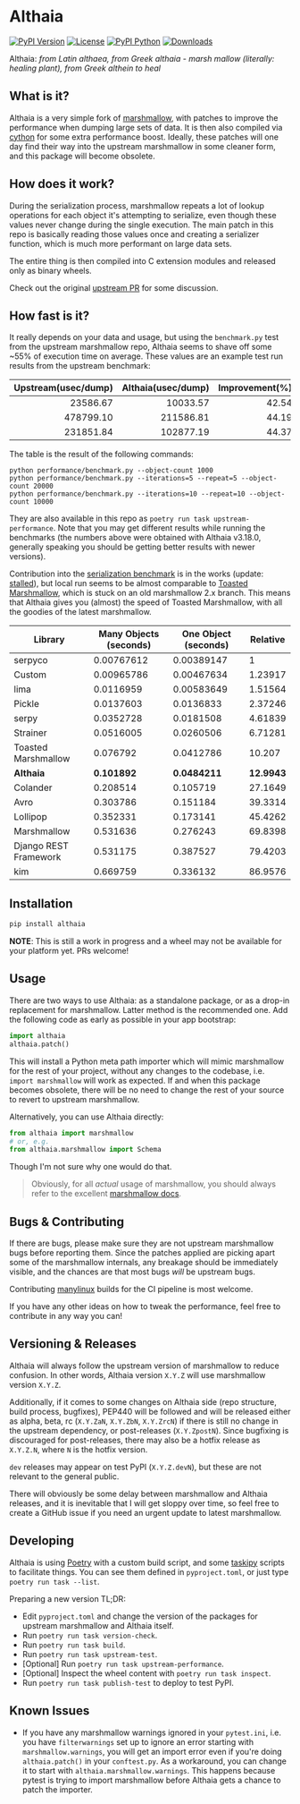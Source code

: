 # Althaia

[![PyPI Version](https://badgen.net/pypi/v/althaia)](https://pypi.org/project/althaia/)
[![License](https://badgen.net/pypi/license/althaia)](https://pypi.org/project/althaia/)
[![PyPI Python](https://badgen.net/pypi/python/althaia)](https://pypi.org/project/althaia/)
[![Downloads](https://pepy.tech/badge/althaia)](https://pepy.tech/project/althaia)

Althaia: _from Latin althaea, from Greek althaia - marsh mallow (literally: healing plant), from Greek althein to heal_

## What is it?

Althaia is a very simple fork of [marshmallow][], with patches to improve the performance when dumping large sets
of data. It is then also compiled via [cython][] for some extra performance boost. Ideally, these patches will
one day find their way into the upstream marshmallow in some cleaner form, and this package will become obsolete.

## How does it work?

During the serialization process, marshmallow repeats a lot of lookup operations for each object it's attempting to
serialize, even though these values never change during the single execution. The main patch in this repo is
basically reading those values once and creating a serializer function, which is much more performant on large
data sets.

The entire thing is then compiled into C extension modules and released only as binary wheels.

Check out the original [upstream PR][] for some discussion.

## How fast is it?

It really depends on your data and usage, but using the `benchmark.py` test from the upstream marshmallow repo,
Althaia seems to shave off some ~55% of execution time on average. These values are an example test run results
from the upstream benchmark:

| Upstream(usec/dump) | Althaia(usec/dump) | Improvement(%) |
|--------------------:|-------------------:|---------------:|
|            23586.67 |           10033.57 |          42.54 |
|           478799.10 |          211586.81 |          44.19 |
|           231851.84 |          102877.19 |          44.37 |

The table is the result of the following commands:

    python performance/benchmark.py --object-count 1000
    python performance/benchmark.py --iterations=5 --repeat=5 --object-count 20000
    python performance/benchmark.py --iterations=10 --repeat=10 --object-count 10000

They are also available in this repo as `poetry run task upstream-performance`. Note that you may get different
results while running the benchmarks (the numbers above were obtained with Althaia v3.18.0, generally speaking you
should be getting better results with newer versions).

Contribution into the [serialization benchmark][] is in the works (update: [stalled][serialization-stalled]), but
local run seems to be almost comparable to [Toasted Marshmallow][], which is stuck on an old marshmallow 2.x branch.
This means that Althaia gives you (almost) the speed of Toasted Marshmallow, with all the goodies of the latest
marshmallow.

| Library               | Many Objects (seconds)  | One Object (seconds) | Relative    |
| --------------------  | ----------------------- | -------------------  | ----------  |
| serpyco               | 0.00767612              | 0.00389147           | 1           |
| Custom                | 0.00965786              | 0.00467634           | 1.23917     |
| lima                  | 0.0116959               | 0.00583649           | 1.51564     |
| Pickle                | 0.0137603               | 0.0136833            | 2.37246     |
| serpy                 | 0.0352728               | 0.0181508            | 4.61839     |
| Strainer              | 0.0516005               | 0.0260506            | 6.71281     |
| Toasted Marshmallow   | 0.076792                | 0.0412786            | 10.207      |
| **Althaia**           | **0.101892**            | **0.0484211**        | **12.9943** |
| Colander              | 0.208514                | 0.105719             | 27.1649     |
| Avro                  | 0.303786                | 0.151184             | 39.3314     |
| Lollipop              | 0.352331                | 0.173141             | 45.4262     |
| Marshmallow           | 0.531636                | 0.276243             | 69.8398     |
| Django REST Framework | 0.531175                | 0.387527             | 79.4203     |
| kim                   | 0.669759                | 0.336132             | 86.9576     |

## Installation

```bash
pip install althaia
```

**NOTE**: This is still a work in progress and a wheel may not be available for your platform yet. PRs welcome!

## Usage

There are two ways to use Althaia: as a standalone package, or as a drop-in replacement for marshmallow.
Latter method is the recommended one. Add the following code as early as possible in your app bootstrap:

```python
import althaia
althaia.patch()
```

This will install a Python meta path importer which will mimic marshmallow for the rest of your project, without any
changes to the codebase, i.e. `import marshmallow` will work as expected. If and when this package becomes obsolete,
there will be no need to change the rest of your source to revert to upstream marshmallow.

Alternatively, you can use Althaia directly:

```python
from althaia import marshmallow
# or, e.g.
from althaia.marshmallow import Schema
```

Though I'm not sure why one would do that.

> Obviously, for all _actual_ usage of marshmallow, you should always refer to the excellent [marshmallow docs][].

## Bugs & Contributing

If there are bugs, please make sure they are not upstream marshmallow bugs before reporting them. Since the patches
applied are picking apart some of the marshmallow internals, any breakage should be immediately visible, and the
chances are that most bugs _will_ be upstream bugs.

Contributing [manylinux][] builds for the CI pipeline is most welcome.

If you have any other ideas on how to tweak the performance, feel free to contribute in any way you can!

## Versioning & Releases

Althaia will always follow the upstream version of marshmallow to reduce confusion. In other words, Althaia version
`X.Y.Z` will use marshmallow version `X.Y.Z`.

Additionally, if it comes to some changes on Althaia side (repo structure, build process, bugfixes),
PEP440 will be followed and will be released either as alpha, beta, rc (`X.Y.ZaN`, `X.Y.ZbN`, `X.Y.ZrcN`) if there is
still no change in the upstream dependency, or post-releases (`X.Y.ZpostN`). Since bugfixing is discouraged for
post-releases, there may also be a hotfix release as `X.Y.Z.N`, where `N` is the hotfix version.

`dev` releases may appear on test PyPI (`X.Y.Z.devN`), but these are not relevant to the general public.

There will obviously be some delay between marshmallow and Althaia releases, and it is inevitable that I will get
sloppy over time, so feel free to create a GitHub issue if you need an urgent update to latest marshmallow.

## Developing

Althaia is using [Poetry][] with a custom build script, and some [taskipy][] scripts to facilitate things.
You can see them defined in `pyproject.toml`, or just type `poetry run task --list`.

Preparing a new version TL;DR:

* Edit `pyproject.toml` and change the version of the packages for upstream marshmallow and Althaia itself.
* Run `poetry run task version-check`.
* Run `poetry run task build`.
* Run `poetry run task upstream-test`.
* [Optional] Run `poetry run task upstream-performance`.
* [Optional] Inspect the wheel content with `poetry run task inspect`.
* Run `poetry run task publish-test` to deploy to test PyPI.

## Known Issues

* If you have any marshmallow warnings ignored in your `pytest.ini`, i.e. you have `filterwarnings` set up
  to ignore an error starting with `marshmallow.warnings`, you will get an import error even if you're doing
  `althaia.patch()` in your `conftest.py`. As a workaround, you can change it to start with
  `althaia.marshmallow.warnings`. This happens because pytest is trying to import marshmallow before Althaia
  gets a chance to patch the importer.

[marshmallow]: https://github.com/marshmallow-code/marshmallow
[cython]: https://github.com/cython/cython
[upstream PR]: https://github.com/marshmallow-code/marshmallow/pull/1649
[serialization benchmark]: https://voidfiles.github.io/python-serialization-benchmark/
[serialization-stalled]: https://github.com/voidfiles/python-serialization-benchmark/issues/26
[Toasted Marshmallow]: https://github.com/lyft/toasted-marshmallow
[marshmallow docs]: https://marshmallow.readthedocs.io/en/stable/
[manylinux]: https://github.com/pypa/manylinux
[Poetry]: https://python-poetry.org/
[taskipy]: https://github.com/illBeRoy/taskipy
